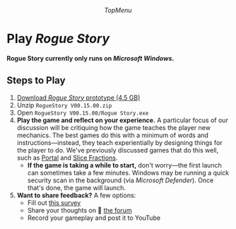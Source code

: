 $$TopMenu$$

# Play *Rogue Story*

**Rogue Story currently only runs on *Microsoft Windows*.**

## Steps to Play
1. [Download *Rogue Story* prototype (4.5 GB)](https://drive.google.com/file/d/1BrOgxNJelKYk_EMMH1XdlCY9ZHrImOJ8/view?usp=drive_link)
2. Unzip `RogueStory V00.15.00.zip`
3. Open `RogueStory V00.15.00/Rogue Story.exe`
4. **Play the game and reflect on your experience.** A particular focus of our discussion will be critiquing how the game teaches the player new mechanics. The best games do this with a minimum of words and instructions&mdash;instead, they teach experientially by designing things for the player to do. We've previously discussed games that do this well, such as [Portal](/events/2024-12/) and [Slice Fractions](/events/2025-05/).
    - **If the game is taking a while to start,** don't worry&mdash;the first launch can sometimes take a few minutes. Windows may be running a quick security scan in the background (via *Microsoft Defender*). Once that's done, the game will launch.
5. **Want to share feedback?** A few options:
    - Fill out [this survey](https://docs.google.com/forms/d/e/1FAIpQLSc8qfHBqnxP3SwaThG-PgaDxwYtdvhCe7VVv-6B4-dw-cDhtA/viewform?usp=sf_link)
    - Share your thoughts on 💬 [the forum](https://discourse.educationalgameclub.com/t/playtest-discussion-of-rogue-story)
    - Record your gameplay and post it to YouTube
